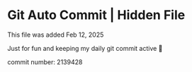 # Git Auto Commit | Hidden File

This file was added Feb 12, 2025

Just for fun and keeping my daily git commit active 🤪

commit number: 2139428
